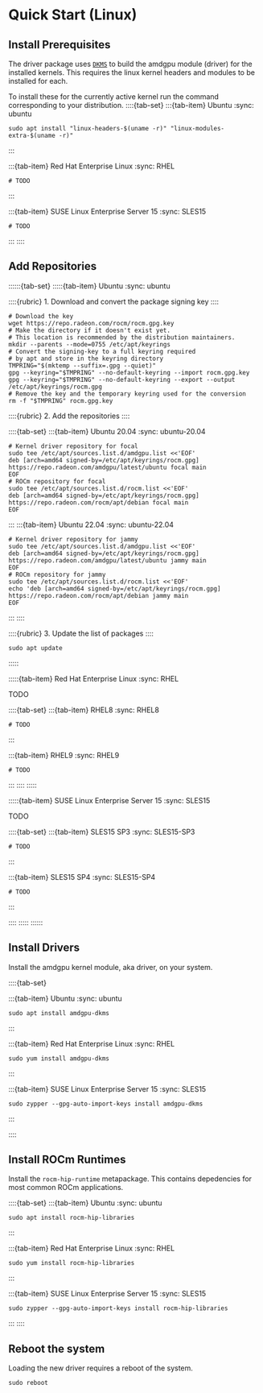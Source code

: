 # Quick Start (Linux)

## Install Prerequisites

The driver package uses
[`DKMS`](https://en.wikipedia.org/wiki/Dynamic_Kernel_Module_Support) to build
the amdgpu module (driver) for the installed kernels. This requires the linux
kernel headers and modules to be installed for each.

To install these for the currently active kernel run the command corresponding
to your distribution.
::::{tab-set}
:::{tab-item} Ubuntu
:sync: ubuntu

```shell  
sudo apt install "linux-headers-$(uname -r)" "linux-modules-extra-$(uname -r)"
```
:::

:::{tab-item} Red Hat Enterprise Linux
:sync: RHEL
```shell
# TODO
```
:::

:::{tab-item} SUSE Linux Enterprise Server 15
:sync: SLES15
```shell
# TODO
```
:::
::::

## Add Repositories

::::::{tab-set}
:::::{tab-item} Ubuntu
:sync: ubuntu

::::{rubric} 1. Download and convert the package signing key
::::

```shell
# Download the key
wget https://repo.radeon.com/rocm/rocm.gpg.key
# Make the directory if it doesn't exist yet.
# This location is recommended by the distribution maintainers.
mkdir --parents --mode=0755 /etc/apt/keyrings
# Convert the signing-key to a full keyring required
# by apt and store in the keyring directory
TMPRING="$(mktemp --suffix=.gpg --quiet)"
gpg --keyring="$TMPRING" --no-default-keyring --import rocm.gpg.key
gpg --keyring="$TMPRING" --no-default-keyring --export --output /etc/apt/keyrings/rocm.gpg
# Remove the key and the temporary keyring used for the conversion
rm -f "$TMPRING" rocm.gpg.key
```

::::{rubric} 2. Add the repositories
::::

::::{tab-set}
:::{tab-item} Ubuntu 20.04
:sync: ubuntu-20.04
```shell
# Kernel driver repository for focal
sudo tee /etc/apt/sources.list.d/amdgpu.list <<'EOF'
deb [arch=amd64 signed-by=/etc/apt/keyrings/rocm.gpg] https://repo.radeon.com/amdgpu/latest/ubuntu focal main
EOF
# ROCm repository for focal
sudo tee /etc/apt/sources.list.d/rocm.list <<'EOF'
deb [arch=amd64 signed-by=/etc/apt/keyrings/rocm.gpg] https://repo.radeon.com/rocm/apt/debian focal main
EOF
```
:::
:::{tab-item} Ubuntu 22.04
:sync: ubuntu-22.04
```shell
# Kernel driver repository for jammy
sudo tee /etc/apt/sources.list.d/amdgpu.list <<'EOF'
deb [arch=amd64 signed-by=/etc/apt/keyrings/rocm.gpg] https://repo.radeon.com/amdgpu/latest/ubuntu jammy main
EOF
# ROCm repository for jammy
sudo tee /etc/apt/sources.list.d/rocm.list <<'EOF'
echo 'deb [arch=amd64 signed-by=/etc/apt/keyrings/rocm.gpg] https://repo.radeon.com/rocm/apt/debian jammy main
EOF
```
:::
::::

::::{rubric} 3. Update the list of packages
::::
```shell
sudo apt update
```

:::::

:::::{tab-item} Red Hat Enterprise Linux
:sync: RHEL

TODO

::::{tab-set}
:::{tab-item} RHEL8
:sync: RHEL8
```shell
# TODO
```
:::

:::{tab-item} RHEL9
:sync: RHEL9
```shell
# TODO
```
:::
::::
:::::

:::::{tab-item} SUSE Linux Enterprise Server 15
:sync: SLES15

TODO

::::{tab-set}
:::{tab-item} SLES15 SP3
:sync: SLES15-SP3
```shell
# TODO
```
:::

:::{tab-item} SLES15 SP4
:sync: SLES15-SP4
```shell
# TODO
```
:::

::::
:::::
::::::

## Install Drivers

Install the amdgpu kernel module, aka driver, on your system.

::::{tab-set}

:::{tab-item} Ubuntu
:sync: ubuntu
```shell
sudo apt install amdgpu-dkms
```
:::

:::{tab-item} Red Hat Enterprise Linux
:sync: RHEL
```shell
sudo yum install amdgpu-dkms
```
:::

:::{tab-item} SUSE Linux Enterprise Server 15
:sync: SLES15
```shell
sudo zypper --gpg-auto-import-keys install amdgpu-dkms
```
:::

::::

## Install ROCm Runtimes

Install the `rocm-hip-runtime` metapackage. This contains depedencies for most
common ROCm applications.

::::{tab-set}
:::{tab-item} Ubuntu
:sync: ubuntu
```console shell
sudo apt install rocm-hip-libraries
```
:::

:::{tab-item} Red Hat Enterprise Linux
:sync: RHEL
```console shell
sudo yum install rocm-hip-libraries
```
:::

:::{tab-item} SUSE Linux Enterprise Server 15
:sync: SLES15
```console shell
sudo zypper --gpg-auto-import-keys install rocm-hip-libraries
```
:::
::::

## Reboot the system

Loading the new driver requires a reboot of the system.

```shell
sudo reboot
```
